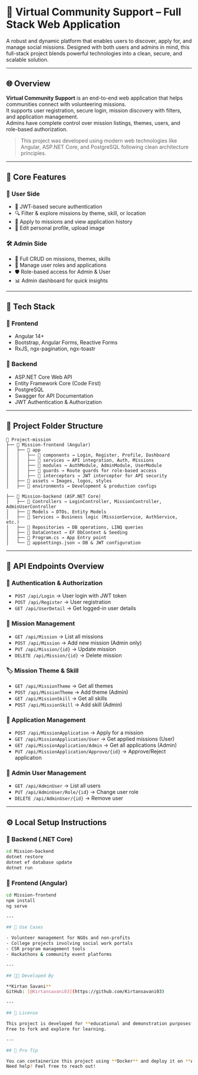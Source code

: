 
# 🌟 Virtual Community Support – Full Stack Web Application

A robust and dynamic platform that enables users to discover, apply for, and manage social missions. Designed with both users and admins in mind, this full-stack project blends powerful technologies into a clean, secure, and scalable solution.

---

## 🌐 Overview

**Virtual Community Support** is an end-to-end web application that helps communities connect with volunteering missions.  
It supports user registration, secure login, mission discovery with filters, and application management.  
Admins have complete control over mission listings, themes, users, and role-based authorization.

> This project was developed using modern web technologies like Angular, ASP.NET Core, and PostgreSQL following clean architecture principles.

---

## 🚀 Core Features

### 👤 User Side
- 🔐 JWT-based secure authentication  
- 🔍 Filter & explore missions by theme, skill, or location  
- 📝 Apply to missions and view application history  
- 👤 Edit personal profile, upload image  

### 🛠️ Admin Side
- 🧾 Full CRUD on missions, themes, skills  
- 👥 Manage user roles and applications  
- 🛡️ Role-based access for Admin & User  
- 📊 Admin dashboard for quick insights  

---

## 🧠 Tech Stack

### 🔹 Frontend
- Angular 14+  
- Bootstrap, Angular Forms, Reactive Forms  
- RxJS, ngx-pagination, ngx-toastr  

### 🔹 Backend
- ASP.NET Core Web API  
- Entity Framework Core (Code First)  
- PostgreSQL  
- Swagger for API Documentation  
- JWT Authentication & Authorization  

---

## 📁 Project Folder Structure

```
📁 Project-mission  
├── 📂 Mission-frontend (Angular)  
│   ├── 📂 app  
│   │   ├── 📂 components → Login, Register, Profile, Dashboard  
│   │   ├── 📂 services → API integration, Auth, Missions  
│   │   ├── 📂 modules → AuthModule, AdminModule, UserModule  
│   │   ├── 📂 guards → Route guards for role-based access  
│   │   ├── 📂 interceptors → JWT interceptor for API security  
│   ├── 📂 assets → Images, logos, styles  
│   ├── 📂 environments → Development & production configs  

├── 📂 Mission-backend (ASP.NET Core)  
│   ├── 📂 Controllers → LoginController, MissionController, AdminUserController  
│   ├── 📂 Models → DTOs, Entity Models  
│   ├── 📂 Services → Business logic (MissionService, AuthService, etc.)  
│   ├── 📂 Repositories → DB operations, LINQ queries  
│   ├── 📂 DataContext → EF DbContext & Seeding  
│   ├── 📄 Program.cs → App Entry point  
│   └── 📄 appsettings.json → DB & JWT configuration  
```

---

## 📡 API Endpoints Overview

### 🔐 Authentication & Authorization
- `POST /api/Login` → User login with JWT token  
- `POST /api/Register` → User registration  
- `GET /api/UserDetail` → Get logged-in user details  

### 🎯 Mission Management
- `GET /api/Mission` → List all missions  
- `POST /api/Mission` → Add new mission (Admin only)  
- `PUT /api/Mission/{id}` → Update mission  
- `DELETE /api/Mission/{id}` → Delete mission  

### 🏷️ Mission Theme & Skill
- `GET /api/MissionTheme` → Get all themes  
- `POST /api/MissionTheme` → Add theme (Admin)  
- `GET /api/MissionSkill` → Get all skills  
- `POST /api/MissionSkill` → Add skill (Admin)  

### 📄 Application Management
- `POST /api/MissionApplication` → Apply for a mission  
- `GET /api/MissionApplication/User` → Get applied missions (User)  
- `GET /api/MissionApplication/Admin` → Get all applications (Admin)  
- `PUT /api/MissionApplication/Approve/{id}` → Approve/Reject application  

### 👥 Admin User Management
- `GET /api/AdminUser` → List all users  
- `PUT /api/AdminUser/Role/{id}` → Change user role  
- `DELETE /api/AdminUser/{id}` → Remove user  

---

## ⚙️ Local Setup Instructions

### 🔧 Backend (.NET Core)

```bash
cd Mission-backend
dotnet restore
dotnet ef database update
dotnet run
```

### 🔧 Frontend (Angular)

```bash
cd Mission-frontend
npm install
ng serve

---

## 📘 Use Cases

- Volunteer management for NGOs and non-profits  
- College projects involving social work portals  
- CSR program management tools  
- Hackathons & community event platforms  

---

## 👨‍💻 Developed By

**Kirtan Savani**  
GitHub: [@Kirtansavani03](https://github.com/Kirtansavani03)

---

## 📄 License

This project is developed for **educational and demonstration purposes** only.  
Free to fork and explore for learning.

---

## 🧠 Pro Tip

You can containerize this project using **Docker** and deploy it on **AWS EC2**, **Azure App Service**, or **Heroku** for production use.  
Need help? Feel free to reach out!
